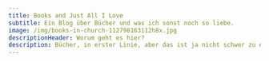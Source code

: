 ```yaml
---
title: Books and Just All I Love
subtitle: Ein Blog über Bücher und was ich sonst noch so liebe.
image: /img/books-in-church-112798163112h8x.jpg
descriptionHeader: Worum geht es hier?
description: Bücher, in erster Linie, aber das ist ja nicht schwer zu erkennen. Ich schreibe hier über die Bücher, die ich lese. Außerdem schreibe ich auch über alles andere, worüber ich gerne schreiben möchte, dazu zählen Duftkerzen und Funko Pops.
---
```


